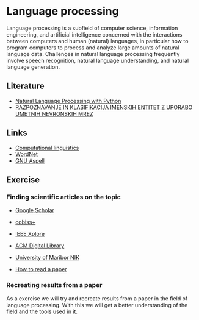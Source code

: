 # Language processing

Language processing is a subfield of computer science, information engineering, and artificial intelligence concerned with the interactions between computers and human (natural) languages, in particular how to program computers to process and analyze large amounts of natural language data. Challenges in natural language processing frequently involve speech recognition, natural language understanding, and natural language generation.

## Literature

- [Natural Language Processing with Python](http://www.nltk.org/book/)
- [RAZPOZNAVANJE IN KLASIFIKACIJA IMENSKIH ENTITET Z UPORABO UMETNIH NEVRONSKIH MREZ](https://dk.um.si/Dokument.php?id=132148&lang=slv)

## Links

- [Computational linguistics](https://en.m.wikipedia.org/wiki/Computational_linguistics)
- [WordNet](https://wordnet.princeton.edu/)
- [GNU Aspell](http://aspell.net/)

## Exercise

### Finding scientific articles on the topic

- [Google Scholar](https://scholar.google.com/)
- [cobiss+](https://plus.cobiss.net/cobiss/si/sl/bib/search)
- [IEEE Xplore](https://ieeexplore.ieee.org/Xplore/guesthome.jsp)
- [ACM Digital Library](https://dl.acm.org/)
- [University of Maribor NIK](https://eds.s.ebscohost.com/eds/search/basic?vid=0&sid=9f26e2d4-8f9b-430b-b834-9f9d37f92190%40redis)

- [How to read a paper](https://web.stanford.edu/class/ee384m/Handouts/HowtoReadPaper.pdf)

### Recreating results from a paper

As a exercise we will try and recreate results from a paper in the field of language processing. With this we will get a better understanding of the field and the tools used in it.

